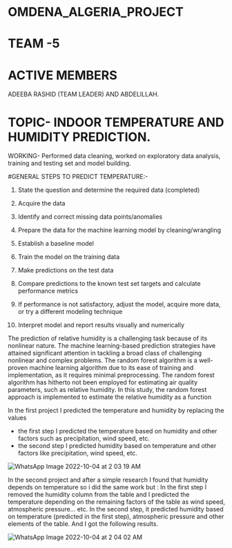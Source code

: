 # OMDENA_ALGERIA_PROJECT

# TEAM -5

# ACTIVE MEMBERS

ADEEBA RASHID (TEAM LEADER) AND ABDELILLAH.

# TOPIC- INDOOR TEMPERATURE AND HUMIDITY PREDICTION.

WORKING- Performed data cleaning, worked on exploratory data analysis, training and testing set and model building.

#GENERAL STEPS TO PREDICT TEMPERATURE:-

1) State the question and determine the required data (completed)

2) Acquire the data

3) Identify and correct missing data points/anomalies

4) Prepare the data for the machine learning model by cleaning/wrangling

5) Establish a baseline model

6) Train the model on the training data

7) Make predictions on the test data

8) Compare predictions to the known test set targets and calculate performance metrics

9) If performance is not satisfactory, adjust the model, acquire more data, or try a different modeling technique

10) Interpret model and report results visually and numerically


The prediction of relative humidity is a challenging task because of its nonlinear nature. The machine learning-based prediction strategies have attained significant attention in tackling a broad class of challenging nonlinear and complex problems. The random forest algorithm is a well-proven machine learning algorithm due to its ease of training and implementation, as it requires minimal preprocessing. The random forest algorithm has hitherto not been employed for estimating air quality parameters, such as relative humidity. In this study, the random forest approach is implemented to estimate the relative humidity as a function

In the first project I predicted the temperature and humidity by replacing the values
* the first step I predicted the temperature based on humidity and other factors such as precipitation, wind speed, etc.
* the second step I predicted humidity based on temperature and other factors like precipitation, wind speed, etc.



![WhatsApp Image 2022-10-04 at 2 03 19 AM](https://user-images.githubusercontent.com/80636537/193677719-65d30374-3d80-4692-9930-7573251755fe.jpeg)



In the second project and after a simple research I found that humidity depends on temperature so i did the same work but :
In the first step I removed the humidity column from the table and I predicted the temperature depending on the remaining factors of the table as wind speed, atmospheric pressure... etc.
In the second step, it predicted humidity based on temperature (predicted in the first step), atmospheric pressure and other elements of the table.
And I got the following results.


![WhatsApp Image 2022-10-04 at 2 04 02 AM](https://user-images.githubusercontent.com/80636537/193678223-c688ae0a-a21d-485d-b1f6-c81e52055dbc.jpeg)


